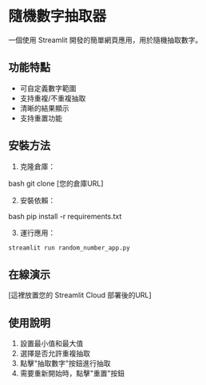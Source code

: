 # 隨機數字抽取器

一個使用 Streamlit 開發的簡單網頁應用，用於隨機抽取數字。

## 功能特點

- 可自定義數字範圍
- 支持重複/不重複抽取
- 清晰的結果顯示
- 支持重置功能

## 安裝方法

1. 克隆倉庫：

bash
git clone [您的倉庫URL]

2. 安裝依賴：

bash
pip install -r requirements.txt

3. 運行應用：
```bash
streamlit run random_number_app.py
```

## 在線演示

[這裡放置您的 Streamlit Cloud 部署後的URL]

## 使用說明

1. 設置最小值和最大值
2. 選擇是否允許重複抽取
3. 點擊"抽取數字"按鈕進行抽取
4. 需要重新開始時，點擊"重置"按鈕


